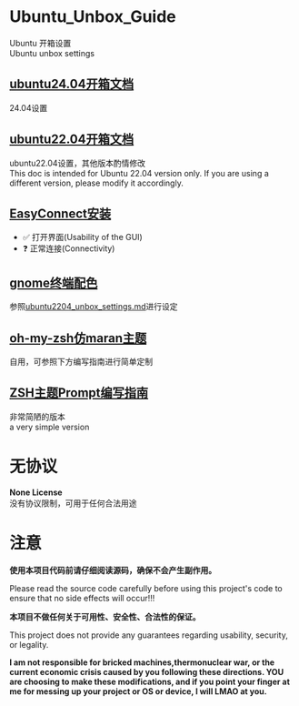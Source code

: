 # Ubuntu_Unbox_Guide
Ubuntu 开箱设置  
Ubuntu unbox settings

## [ubuntu24.04开箱文档](https://github.com/YunWaiHe/Ubuntu_Unbox_Guide/blob/main/ubuntu2404_unbox_settings.md)
24.04设置

## [ubuntu22.04开箱文档](https://github.com/YunWaiHe/Ubuntu_Unbox_Guide/blob/main/ubuntu2204_unbox_settings.md)
ubuntu22.04设置，其他版本酌情修改  
This doc is intended for Ubuntu 22.04 version only. If you are using a different version, please modify it accordingly.

## [EasyConnect安装](https://github.com/YunWaiHe/Ubuntu_Unbox_Guide/blob/main/install_EasyConnect_Ubuntu22.04_x64.sh)
- ✅ 打开界面(Usability of the GUI)
- ❓ 正常连接(Connectivity)


## [gnome终端配色](https://github.com/YunWaiHe/Ubuntu_Unbox_Guide/blob/main/gnome_terminal_dracula_theme.txt)
参照[ubuntu2204_unbox_settings.md](https://github.com/YunWaiHe/Ubuntu_Unbox_Guide/blob/main/ubuntu2204_unbox_settings.md)进行设定

## [oh-my-zsh仿maran主题](https://github.com/YunWaiHe/Ubuntu_Unbox_Guide/blob/main/my_maran.zsh-theme)
自用，可参照下方编写指南进行简单定制

## [ZSH主题Prompt编写指南](https://github.com/YunWaiHe/Ubuntu_Unbox_Guide/blob/main/ZSH_THEME_PROMPT_%E6%8C%87%E5%8D%97.md)
非常简陋的版本  
a very simple version


# 无协议
**None License**  
没有协议限制，可用于任何合法用途

# 注意
**使用本项目代码前请仔细阅读源码，确保不会产生副作用。**  

Please read the source code carefully before using this project's code to ensure that no side effects will occur!!!

**本项目不做任何关于可用性、安全性、合法性的保证。**  

This project does not provide any guarantees regarding usability, security, or legality.

**I am not responsible for bricked machines,thermonuclear war, or the current economic crisis caused by you following these directions. YOU are choosing to make these modifications, and if you point your finger at me for messing up your project or OS or device, I will LMAO at you.**  
